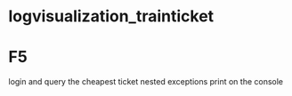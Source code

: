 # logvisualization_trainticket
# F5

login and query the cheapest ticket
nested exceptions print on the console